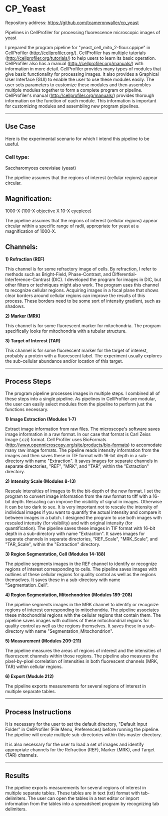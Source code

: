 # **CP_Yeast**

Repository address: https://github.com/tcameronwaller/cp_yeast

Pipelines in CellProfiler for processing fluorescence microscopic images of yeast

I prepared the program pipeline for "yeast_cell_mito_2-flour.cppipe" in CellProfiler (http://cellprofiler.org/). CellProfiler has multiple tutorials (http://cellprofiler.org/tutorials/) to help users to learn its basic operation. CellProfiler also has a manual (http://cellprofiler.org/manuals/) with information in more detail. CellProfiler provides many types of modules that give basic functionality for processing images. It also provides a Graphical User Interface (GUI) to enable the user to use these modules easily. The user sets parameters to customize these modules and then assembles multiple modules together to form a complete program or pipeline. CellProfiler's manual (http://cellprofiler.org/manuals/) provides thorough information on the function of each module. This information is important for customizing modules and assembling new program pipelines.

----------

## **Use Case**

Here is the experimental scenario for which I intend this pipeline to be useful.

### **Cell type:**

Saccharomyces cerevisiae (yeast)

The pipeline assumes that the regions of interest (cellular regions) appear circular.

## **Magnification:**

1000-X (100-X objective X 10-X eyepiece)

The pipeline assumes that the regions of interest (cellular regions) appear circular within a specific range of radii, appropriate for yeast at a magnification of 1000-X.

## **Channels:**

**1) Refraction (REF)**

This channel is for some refractory image of cells. By refraction, I refer to methods such as Bright-Field, Phase-Contrast, and Differential-Interference-Contrast (DIC). I developed the program for images in DIC, but other filters or techniques might also work. The program uses this channel to recognize cellular regions. Acquiring images in a focal plane that shows clear borders around cellular regions can improve the results of this process. These borders need to be some sort of intensity gradient, such as shadows.

**2) Marker (MRK)**

This channel is for some fluorescent marker for mitochondria. The program specifically looks for mitochondria with a tubular structure.

**3) Target of Interest (TAR)**

This channel is for some fluorescent marker for the target of interest, probably a protein with a fluorescent label. The experiment usually explores the sub-cellular abundance and/or location of this target.

----------

## **Process Steps**

The program pipeline processes images in multiple steps. I combined all of these steps into a single pipeline. As pipelines in CellProfiler are modular, the user can easily select modules from the pipeline to perform just the functions necessary.

**1) Image Extraction (Modules 1-7)**

Extract image information from raw files. The microscope's software saves image information in a raw format. In our case that format is Carl Zeiss Image (.czi) format. Cell Profiler uses BioFormats (http://www.openmicroscopy.org/site/products/bio-formats) to accomodate many raw image formats. The pipeline reads intensity information from the images and then saves these in TIF format with 16-bit depth in a sub-directory with name "Extraction". It saves images for separate channels in separate directories, "REF", "MRK", and "TAR", within the "Extraction" directory.

**2) Intensity Scale (Modules 8-13)**

Rescale intensities of images to fit the bit-depth of the new format. I set the program to convert image information from the raw format to tiff with a 16-bit depth. Rescaling can improve the visibility of signal in images. Otherwise it can be too dark to see. It is very important not to rescale the intensity of individual images if you want to quantify the actual intensity and compare it between images in a batch. I designed the program to use both images with rescaled intensity (for visibility) and with original intensity (for quantification). The pipeline saves these images in TIF format with 16-bit depth in a sub-directory with name "Extraction". It saves images for separate channels in separate directories, "REF_Scale", "MRK_Scale", and "TAR_Scale", within the "Extraction" directory.

**3) Region Segmentation, Cell (Modules 14-188)**

The pipeline segments images in the REF channel to identify or recognize regions of interest corresponding to cells. The pipeline saves images with outlines of these cellular regions for quality control as well as the regions themselves. It saves these in a sub-directory with name "Segmentation_Cell".

**4) Region Segmentation, Mitochondrion (Modules 189-208)**

The pipeline segments images in the MRK channel to identify or recognize regions of interest corresponding to mitochondria. The pipeline associates these mitochondrial regions with the cellular regions that contain them. The pipeline saves images with outlines of these mitochondrial regions for quality control as well as the regions themselves. It saves these in a sub-directory with name "Segmentation_Mitochondrion".

**5) Measurement (Modules 209-211)**

The pipeline measures the areas of regions of interest and the intensities of fluorescent channels within those regions. The pipeline also measures the pixel-by-pixel correlation of intensities in both fluorescent channels (MRK, TAR) within cellular regions.

**6) Export (Module 212)**

The pipeline exports measurements for several regions of interest in multiple separate tables.

----------

## **Process Instructions**

It is necessary for the user to set the default directory, "Default Input Folder" in CellProfiler (File Menu, Preferences) before running the pipeline. The pipeline will create multiple sub-directories within this master directory.

It is also necessary for the user to load a set of images and identify appropriate channels for the Refraction (REF), Marker (MRK), and Target (TAR) channels.

----------

## **Results**

The pipeline exports measurements for several regions of interest in multiple separate tables. These tables are in text (txt) format with tab-delimiters. The user can open the tables in a text editor or import information from the tables into a spreadsheet program by recognizing tab delimiters.


